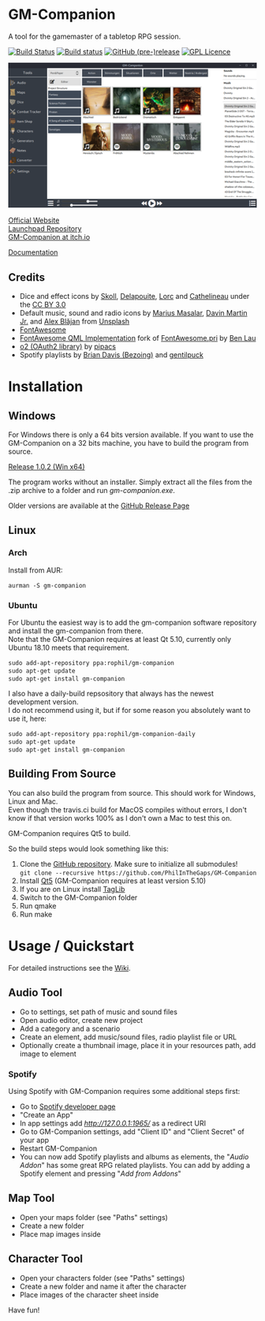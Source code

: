 # GM-Companion

A tool for the gamemaster of a tabletop RPG session.

[![Build Status](https://travis-ci.org/PhilInTheGaps/GM-Companion.svg?branch=ui-update)](https://travis-ci.org/PhilInTheGaps/GM-Companion)
[![Build status](https://ci.appveyor.com/api/projects/status/8q56pf3cnbtyp6f3?svg=true)](https://ci.appveyor.com/project/PhilInTheGaps/gm-companion)
[![GitHub (pre-)release](https://img.shields.io/github/release/PhilInTheGaps/GM-Companion/all.svg)](https://github.com/PhilInTheGaps/GM-Companion/releases)
[![GPL Licence](https://badges.frapsoft.com/os/gpl/gpl.svg?v=103)](https://opensource.org/licenses/GPL-3.0/)

![Screenshot](https://github.com/PhilInTheGaps/GM-Companion/blob/master/docs/audio-tool-01.png?raw=true)

[Official Website](https://gm-companion.github.io/)  
[Launchpad Repository](https://launchpad.net/~rophil/+archive/ubuntu/gm-companion)  
[GM-Companion at itch.io](https://philinthegaps.itch.io/gm-companion)  

[Documentation](https://github.com/PhilInTheGaps/GM-Companion/wiki)

## Credits

- Dice and effect icons by [Skoll](http://game-icons.net/), [Delapouite](http://delapouite.com/), [Lorc](http://lorcblog.blogspot.com/) and [Cathelineau](https://game-icons.net/) under the [CC BY 3.0](http://creativecommons.org/licenses/by/3.0/)  
- Default music, sound and radio icons by [Marius Masalar](https://unsplash.com/@marius), [Davin Martin Jr.](https://unsplash.com/@davidmartinjr) and [Alex Blăjan](https://unsplash.com/@alexb) from [Unsplash](https://unsplash.com/)
- [FontAwesome](https://fontawesome.com/)  
- [FontAwesome QML Implementation](https://github.com/PhilInTheGaps/fontawesome.pri) fork of [FontAwesome.pri](https://github.com/benlau/fontawesome.pri) by [Ben Lau](https://github.com/benlau)  
- [o2 (OAuth2 library)](https://github.com/pipacs/o2) by [pipacs](https://github.com/pipacs)  
- Spotify playlists by [Brian Davis (Bezoing)](https://open.spotify.com/user/bezoing?si=acN6RQebQTS2iZEUWDKRKA) and [gentilpuck](https://open.spotify.com/user/gentilpuck?si=nZpk5I8wTBuWdcBrrix_qg)

# Installation

## Windows

For Windows there is only a 64 bits version available. If you want to use the GM-Companion on a 32 bits machine, you have to build the program from source.

[Release 1.0.2 (Win x64)](https://github.com/PhilInTheGaps/GM-Companion/releases/download/1.0.2/gm-companion_1.0.2_win64.zip)  

The program works without an installer. Simply extract all the files from the .zip archive to a folder and run _gm-companion.exe_.

Older versions are available at the [GitHub Release Page](https://github.com/PhilInTheGaps/GM-Companion/releases)  


## Linux

### Arch

Install from AUR:

```
aurman -S gm-companion
```

### Ubuntu

For Ubuntu the easiest way is to add the gm-companion software repository and install the gm-companion from there.  
Note that the GM-Companion requires at least Qt 5.10, currently only Ubuntu 18.10 meets that requirement.

```
sudo add-apt-repository ppa:rophil/gm-companion  
sudo apt-get update  
sudo apt-get install gm-companion  
```

I also have a daily-build repsository that always has the newest development version.  
I do not recommend using it, but if for some reason you absolutely want to use it, here:  


```
sudo add-apt-repository ppa:rophil/gm-companion-daily  
sudo apt-get update  
sudo apt-get install gm-companion  
```

## Building From Source

You can also build the program from source. This should work for Windows, Linux and Mac.  
Even though the travis.ci build for MacOS compiles without errors, I don't know if that version works 100% as I don't own a Mac to test this on.

GM-Companion requires Qt5 to build.  

So the build steps would look something like this:  
1. Clone the [GitHub repository](https://github.com/PhilInTheGaps/GM-Companion). Make sure to initialize all submodules!  
`git clone --recursive https://github.com/PhilInTheGaps/GM-Companion`
2. Install [Qt5](https://www.qt.io/) (GM-Companion requires at least version 5.10)  
3. If you are on Linux install [TagLib](http://taglib.org/)  
4. Switch to the GM-Companion folder  
5. Run qmake  
6. Run make  

# Usage / Quickstart

For detailed instructions see the [Wiki](https://github.com/PhilInTheGaps/GM-Companion/wiki).

## Audio Tool

- Go to settings, set path of music and sound files
- Open audio editor, create new project
- Add a category and a scenario
- Create an element, add music/sound files, radio playlist file or URL
- Optionally create a thumbnail image, place it in your resources path, add image to element

### Spotify

Using Spotify with GM-Companion requires some additional steps first:

- Go to [Spotify developer page](https://developer.spotify.com/dashboard)
- "Create an App"
- In app settings add _http://127.0.0.1:1965/_ as a redirect URI
- Go to GM-Companion settings, add "Client ID" and "Client Secret" of your app
- Restart GM-Companion
- You can now add Spotify playlists and albums as elements, the "_Audio Addon_" has some great RPG related playlists. You can add by adding a Spotify element and pressing "_Add from Addons_"

## Map Tool

- Open your maps folder (see "Paths" settings)
- Create a new folder
- Place map images inside

## Character Tool

- Open your characters folder (see "Paths" settings)
- Create a new folder and name it after the character
- Place images of the character sheet inside

Have fun!
